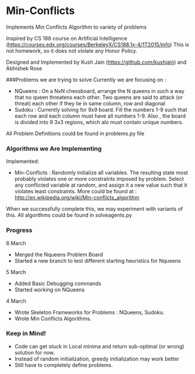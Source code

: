 # Min-Conflicts
Implements Min Conflicts Algorithm to variety of problems

Inspired by CS 188 course on Artificial Intelligence (https://courses.edx.org/courses/BerkeleyX/CS188.1x-4/1T2015/info) 
This is not homework, so it does not violate any Honor Policy.

Designed and Implemented by Kush Jain (https://github.com/kushjain) and Abhishek Rose

###Problems we are trying to solve
Currently we are focusing on :

* NQueens : On a NxN chessboard, arrange the N queens in such a way that no queen threatens each other. Two queens are said to attack (or threat) each other if they lie in same column, row and diagonal
* Sudoku : Currently solving for 9x9 board. Fill the numbers 1-9 such that each row and each column must have all numbers 1-9. Also , the board is divided into 9 3x3 regions, which alo must contain unique numbers.

All Problem Definitions could be found in problems.py file

### Algorithms we Are Implementing
Implemented:

* Min-Conflicts : Randomly initialize all variables. The resulting state most probably violates one or more constraints imposed by problem. Select any conflicted variable at random, and assign it a new value such that it violates least constraints. More could be found at : http://en.wikipedia.org/wiki/Min-conflicts_algorithm

When we successfully complete this, we may experiment with variants of this.
All algorithms could be found in solveagents.py

### Progress

6 March
* Merged the Nqueens Problem Board
* Started a new branch to test different starting heuristics for Nqueens

5 March
* Added Basic Debugging commands
* Started working on NQueens

4 March
* Wrote Skeleton Frameworks for Problems : NQueens, Sudoku.
* Wrote Min Conflicts Algorithms.

### Keep in Mind!

* Code can get stuck in Local minima and return sub-optimal (or wrong) solution for now.
* Instead of random initialization, greedy initialization may work better
* Still have to completely define problems.
